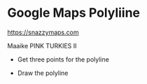 # Google Maps Polyliine

https://snazzymaps.com

Maaike PINK TURKIES II 

- Get three points for the polyline

- Draw the polyline
